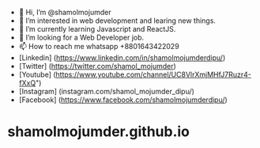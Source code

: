 - 👋 Hi, I’m @shamolmojumder
- 👀 I’m interested in web development and learing new things.
- 🌱 I’m currently learning Javascript and ReactJS.
- 💞️ I’m looking for a Web Developer job.
- 📫 How to reach me whatsapp +8801643422029
- [Linkedin] (https://www.linkedin.com/in/shamolmojumderdipu/)
- [Twitter] (https://twitter.com/shamol_mojumder)
- [Youtube] (https://www.youtube.com/channel/UC8VlrXmjMHfJ7Ruzr4-fXxQ")
- [Instagram] (instagram.com/shamol_mojumder_dipu/)
- [Facebook] (https://www.facebook.com/shamolmojumderdipu/)


<!---
shamolmojumder/shamolmojumder is a ✨ special ✨ repository because its `README.md` (this file) appears on your GitHub profile.
You can click the Preview link to take a look at your changes.
--->
# shamolmojumder.github.io
